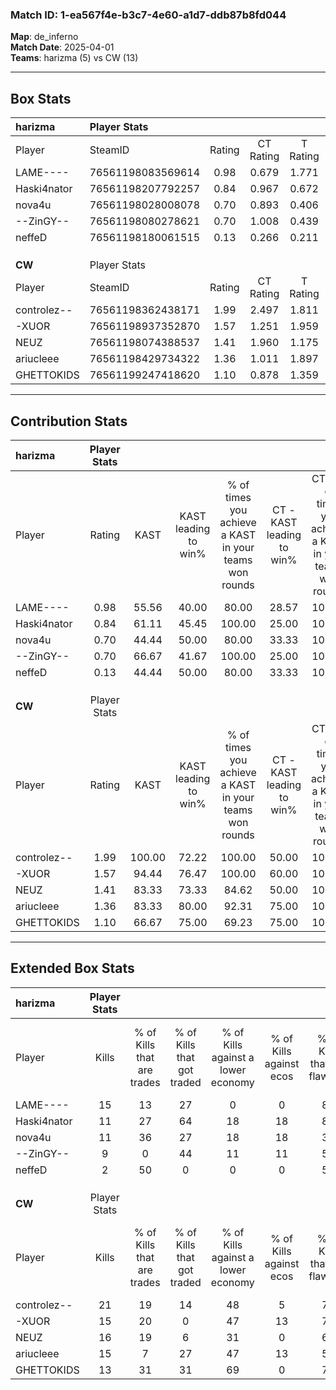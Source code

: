 ### Match ID: 1-ea567f4e-b3c7-4e60-a1d7-ddb87b8fd044  
**Map**: de_inferno  
**Match Date**: 2025-04-01  
**Teams**: harizma (5) vs CW (13)  

---  

## Box Stats  

| **harizma** | Player Stats      |        |           |          |        |       |       |         |        |      |     |
| :- | :- | :-: | :-: | :-: | :-: | :-: | :-: | :-: | :-: | :-: | :-: |
| Player      | SteamID           | Rating | CT Rating | T Rating |  KAST  |  ADR  | Kills | Assists | Deaths | K/D  | HS% |
| LAME----    | 76561198083569614 |  0.98  |   0.679   |  1.771   | 55.56  | 82.4  |  15   |    1    |   16   | 0.94 | 66  |
| Haski4nator | 76561198207792257 |  0.84  |   0.967   |  0.672   | 61.11  | 72.1  |  11   |    3    |   15   | 0.73 | 45  |
| nova4u      | 76561198028008078 |  0.70  |   0.893   |  0.406   | 44.44  | 68.2  |  11   |    2    |   15   | 0.73 | 72  |
| --ZinGY--   | 76561198080278621 |  0.70  |   1.008   |  0.439   | 66.67  | 61.9  |   9   |    4    |   17   | 0.53 | 44  |
| neffeD      | 76561198180061515 |  0.13  |   0.266   |  0.211   | 44.44  | 38.4  |   2   |    5    |   17   | 0.12 | 50  |
|             |                   |        |           |          |        |       |       |         |        |      |     |
|             |                   |        |           |          |        |       |       |         |        |      |     |
|             |                   |        |           |          |        |       |       |         |        |      |     |
| **CW**      | Player Stats      |        |           |          |        |       |       |         |        |      |     |
| Player      | SteamID           | Rating | CT Rating | T Rating |  KAST  |  ADR  | Kills | Assists | Deaths | K/D  | HS% |
| controlez-- | 76561198362438171 |  1.99  |   2.497   |  1.811   | 100.00 | 107.9 |  21   |    4    |   6    | 3.50 | 42  |
| -XUOR       | 76561198937352870 |  1.57  |   1.251   |  1.959   | 94.44  | 86.3  |  15   |    5    |   7    | 2.14 | 46  |
| NEUZ        | 76561198074388537 |  1.41  |   1.960   |  1.175   | 83.33  | 97.7  |  16   |    2    |   12   | 1.33 | 75  |
| ariucleee   | 76561198429734322 |  1.36  |   1.011   |  1.897   | 83.33  | 93.3  |  15   |    5    |   12   | 1.25 | 80  |
| GHETTOKIDS  | 76561199247418620 |  1.10  |   0.878   |  1.359   | 66.67  | 76.4  |  13   |    2    |   11   | 1.18 | 84  |
---  

## Contribution Stats  

| **harizma** | Player Stats |        |                      |                                                        |                           |                                                             |                          |                                                            |
| :- | :-: | :-: | :-: | :-: | :-: | :-: | :-: | :-: |
| Player      |    Rating    |  KAST  | KAST leading to win% | % of times you achieve a KAST in your teams won rounds | CT - KAST leading to win% | CT - % of times you achieve a KAST in your teams won rounds | T - KAST leading to win% | T - % of times you achieve a KAST in your teams won rounds |
| LAME----    |     0.98     | 55.56  |        40.00         |                         80.00                          |           28.57           |                           100.00                            |          66.67           |                           66.67                            |
| Haski4nator |     0.84     | 61.11  |        45.45         |                         100.00                         |           25.00           |                           100.00                            |          100.00          |                           100.00                           |
| nova4u      |     0.70     | 44.44  |        50.00         |                         80.00                          |           33.33           |                           100.00                            |          100.00          |                           66.67                            |
| --ZinGY--   |     0.70     | 66.67  |        41.67         |                         100.00                         |           25.00           |                           100.00                            |          75.00           |                           100.00                           |
| neffeD      |     0.13     | 44.44  |        50.00         |                         80.00                          |           33.33           |                           100.00                            |          100.00          |                           66.67                            |
|             |              |        |                      |                                                        |                           |                                                             |                          |                                                            |
|             |              |        |                      |                                                        |                           |                                                             |                          |                                                            |
|             |              |        |                      |                                                        |                           |                                                             |                          |                                                            |
| **CW**      | Player Stats |        |                      |                                                        |                           |                                                             |                          |                                                            |
| Player      |    Rating    |  KAST  | KAST leading to win% | % of times you achieve a KAST in your teams won rounds | CT - KAST leading to win% | CT - % of times you achieve a KAST in your teams won rounds | T - KAST leading to win% | T - % of times you achieve a KAST in your teams won rounds |
| controlez-- |     1.99     | 100.00 |        72.22         |                         100.00                         |           50.00           |                           100.00                            |          83.33           |                           100.00                           |
| -XUOR       |     1.57     | 94.44  |        76.47         |                         100.00                         |           60.00           |                           100.00                            |          83.33           |                           100.00                           |
| NEUZ        |     1.41     | 83.33  |        73.33         |                         84.62                          |           50.00           |                           100.00                            |          88.89           |                           80.00                            |
| ariucleee   |     1.36     | 83.33  |        80.00         |                         92.31                          |           75.00           |                           100.00                            |          81.82           |                           90.00                            |
| GHETTOKIDS  |     1.10     | 66.67  |        75.00         |                         69.23                          |           75.00           |                           100.00                            |          75.00           |                           60.00                            |
---  

## Extended Box Stats  

| **harizma** | Player Stats |                            |                            |                                    |                         |                              |                                 |        |                             |                                     |                          |                               |                            |
| :- | :-: | :-: | :-: | :-: | :-: | :-: | :-: | :-: | :-: | :-: | :-: | :-: | :-: |
| Player      |    Kills     | % of Kills that are trades | % of Kills that got traded | % of Kills against a lower economy | % of Kills against ecos | % of Kills that are flawless | % of Kills that are close duels | Deaths | % of Deaths that get traded | % of Deaths against a lower economy | % of Deaths against ecos | % of Deaths that are flawless | % of Deaths that are close |
| LAME----    |      15      |             13             |             27             |                 0                  |            0            |              80              |                0                |   16   |             13              |                  6                  |            6             |              69               |             6              |
| Haski4nator |      11      |             27             |             64             |                 18                 |           18            |              82              |                0                |   15   |              7              |                  7                  |            7             |              73               |             7              |
| nova4u      |      11      |             36             |             27             |                 18                 |           18            |              36              |                9                |   15   |              7              |                  0                  |            0             |              60               |             7              |
| --ZinGY--   |      9       |             0              |             44             |                 11                 |           11            |              56              |                0                |   17   |             24              |                  6                  |            6             |              76               |             0              |
| neffeD      |      2       |             50             |             0              |                 0                  |            0            |              50              |               50                |   17   |             24              |                  6                  |            6             |              59               |             6              |
|             |              |                            |                            |                                    |                         |                              |                                 |        |                             |                                     |                          |                               |                            |
|             |              |                            |                            |                                    |                         |                              |                                 |        |                             |                                     |                          |                               |                            |
|             |              |                            |                            |                                    |                         |                              |                                 |        |                             |                                     |                          |                               |                            |
| **CW**      | Player Stats |                            |                            |                                    |                         |                              |                                 |        |                             |                                     |                          |                               |                            |
| Player      |    Kills     | % of Kills that are trades | % of Kills that got traded | % of Kills against a lower economy | % of Kills against ecos | % of Kills that are flawless | % of Kills that are close duels | Deaths | % of Deaths that get traded | % of Deaths against a lower economy | % of Deaths against ecos | % of Deaths that are flawless | % of Deaths that are close |
| controlez-- |      21      |             19             |             14             |                 48                 |            5            |              71              |                5                |   6    |             17              |                 50                  |            0             |              67               |             0              |
| -XUOR       |      15      |             20             |             0              |                 47                 |           13            |              73              |                0                |   7    |             71              |                 57                  |            0             |              57               |             14             |
| NEUZ        |      16      |             19             |             6              |                 31                 |            0            |              63              |               13                |   12   |              8              |                 50                  |            8             |              75               |             0              |
| ariucleee   |      15      |             7              |             27             |                 47                 |           13            |              53              |                7                |   12   |             67              |                 50                  |            0             |              58               |             0              |
| GHETTOKIDS  |      13      |             31             |             31             |                 69                 |            0            |              77              |                0                |   11   |             27              |                 55                  |            9             |              64               |             9              |
